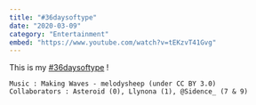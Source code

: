 ```yaml
---
title: "#36daysoftype"
date: "2020-03-09"
category: "Entertainment"
embed: "https://www.youtube.com/watch?v=tEKzvT41Gvg"
---
```



This is my [#36daysoftype](http://www.36daysoftype.com/) !

```plaintext
Music : Making Waves - melodysheep (under CC BY 3.0)
Collaborators : Asteroid (0), Llynona (1), @Sidence_ (7 & 9)
```

